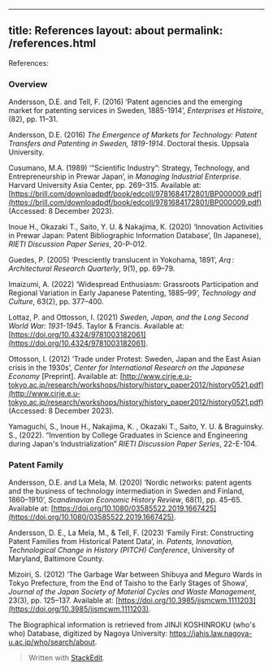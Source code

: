 
---
title: References
layout: about
permalink: /references.html
---
References:
### Overview
Andersson, D.E. and Tell, F. (2016) ‘Patent agencies and the emerging market for patenting services in Sweden, 1885-1914’, _Enterprises et Histoire_, (82), pp. 11–31.

Andersson, D.E. (2016) _The Emergence of Markets for Technology: Patent Transfers and Patenting in Sweden, 1819-1914_. Doctoral thesis. Uppsala University.

Cusumano, M.A. (1989) ‘“Scientific Industry”: Strategy, Technology, and Entrepreneurship in Prewar Japan’, in _Managing Industrial Enterprise_. Harvard University Asia Center, pp. 269–315. Available at: [https://brill.com/downloadpdf/book/edcoll/9781684172801/BP000009.pdf](https://brill.com/downloadpdf/book/edcoll/9781684172801/BP000009.pdf) (Accessed: 8 December 2023).

Inoue H., Okazaki T., Saito, Y. U. & Nakajima, K. (2020) ‘Innovation Activities in Prewar Japan: Patent Bibliographic Information Database’, (In Japanese), _RIETI Discussion Paper Series_, 20-P-012.

Guedes, P. (2005) ‘Presciently translucent in Yokohama, 1891’, _Arq : Architectural Research Quarterly_, 9(1), pp. 69–79.

Imaizumi, A. (2022) ‘Widespread Enthusiasm: Grassroots Participation and Regional Variation in Early Japanese Patenting, 1885–99’, _Technology and Culture_, 63(2), pp. 377–400.

Lottaz, P. and Ottosson, I. (2021) _Sweden, Japan, and the Long Second World War: 1931-1945_. Taylor & Francis. Available at: [https://doi.org/10.4324/9781003182061](https://doi.org/10.4324/9781003182061).

Ottosson, I. (2012) ‘Trade under Protest: Sweden, Japan and the East Asian crisis in the 1930s’, _Center for International Research on the Japanese Economy_ [Preprint]. Available at: [http://www.cirje.e.u-tokyo.ac.jp/research/workshops/history/history_paper2012/history0521.pdf](http://www.cirje.e.u-tokyo.ac.jp/research/workshops/history/history_paper2012/history0521.pdf) (Accessed: 8 December 2023).

Yamaguchi, S., Inoue H., Nakajima, K. , Okazaki T., Saito, Y. U. & Braguinsky. S., (2022). “Invention by College Graduates in Science and Engineering during Japan's Industrialization” _RIETI Discussion Paper Series_, 22-E-104.

### Patent Family
Andersson, D.E. and La Mela, M. (2020) ‘Nordic networks: patent agents and the business of technology intermediation in Sweden and Finland, 1860–1910’, _Scandinavian Economic History Review_, 68(1), pp. 45–65. Available at: [https://doi.org/10.1080/03585522.2019.1667425](https://doi.org/10.1080/03585522.2019.1667425).

Andersson, D. E., La Mela, M., & Tell, F. (2023) ‘Family First: Constructing Patent Families from Historical Patent Data’, in. _Patents, Innovation, Technological Change in History (PITCH) Conference_, University of Maryland, Baltimore County.

Mizoiri, S. (2012) ‘The Garbage War between Shibuya and Meguro Wards in Tokyo Prefecture, from the End of Taisho to the Early Stages of Showa’, _Journal of the Japan Society of Material Cycles and Waste Management_, 23(3), pp. 125–137. Available at: [https://doi.org/10.3985/jjsmcwm.1111203](https://doi.org/10.3985/jjsmcwm.1111203).

The Biographical information is retrieved from JINJI KOSHINROKU (who's who) Database, digitized by Nagoya University: https://jahis.law.nagoya-u.ac.jp/who/search/about.


> Written with [StackEdit](https://stackedit.io/).
